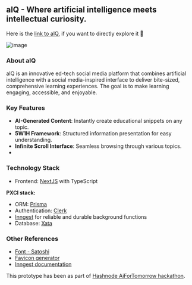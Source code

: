 ## aIQ - Where artificial intelligence meets intellectual curiosity.

Here is the [link to aIQ](https://aiq.fyi), if you want to directly explore it 🥳

![image](https://github.com/user-attachments/assets/a7484a14-c480-431d-9178-ef381397287b)

### About aIQ

aIQ is an innovative ed-tech social media platform that combines artificial intelligence with a social media-inspired interface to deliver bite-sized, comprehensive learning experiences. The goal is to make learning engaging, accessible, and enjoyable.

### Key Features

- **AI-Generated Content**: Instantly create educational snippets on any topic.
- **5W1H Framework**: Structured information presentation for easy understanding.
- **Infinite Scroll Interface**: Seamless browsing through various topics.
- 

### Technology Stack

- Frontend: [NextJS](https://nextjs.org/) with TypeScript

**PXCI stack:**
- ORM: [Prisma](https://www.prisma.io/)
- Authentication: [Clerk](https://clerk.com/)
- [Inngest](https://www.inngest.com/) for reliable and durable background functions
- Database: [Xata](https://xata.io/)

### Other References
- [Font - Satoshi](https://www.fontshare.com/fonts/satoshi)
- [Favicon generator](https://favicon.io/favicon-converter/)
- [Inngest documentation](https://www.inngest.com/docs)

This prototype has been as part of [Hashnode AiForTomorrow hackathon](https://hashnode.com/hackathons/ai-for-tomorrow?source=ai).
